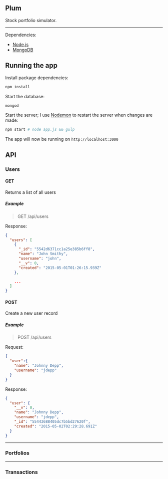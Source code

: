 ## Plum

Stock portfolio simulator.

---

Dependencies:
  - [Node.js](https://nodejs.org)
  - [MongoDB](https://www.mongodb.org)

## Running the app

Install package dependencies:

```bash
npm install
```

Start the database:

```bash
mongod
```

Start the server; I use [Nodemon](https://github.com/remy/nodemon) to restart the server when changes are made:

```bash
npm start # node app.js && gulp
```

The app will now be running on `http://localhost:3000`

## API

### Users

#### GET

Returns a list of all users

##### Example

> GET /api/users
  
Response:

```json
{
  "users": [
    {
      "_id": "5542d6371cc1a25e385b6ff8",
      "name": "John Smithy",
      "username": "john",
      "__v": 0,
      "created": "2015-05-01T01:26:15.939Z"
    },

    ...
  ]
}
```

#### POST

Create a new user record

##### Example

> POST /api/users

Request:

```json
{
  "user":{
    "name": "Johnny Depp",
    "username": "jdepp"
  }
}
```

Response:

```json
{
  "user": {
    "__v": 0,
    "name": "Johnny Depp",
    "username": "jdepp",
    "_id": "55443688405dc7b5bd27620f",
    "created": "2015-05-02T02:29:28.691Z"
  }
}
```

---

### Portfolios

--- 

### Transactions